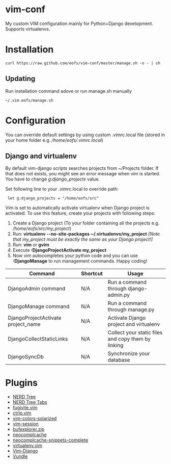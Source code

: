 vim-conf
========

My custom VIM configuration mainly for Python+Django development. Supports virtualenvs.

# Installation #

    curl https://raw.github.com/eofs/vim-conf/master/manage.sh -o - | sh

## Updating ##

Run installation command adove or run manage.sh manually

    ~/.vim.eofs/manage.sh

# Configuration #

You can override default settings by using custom .vimrc.local file (stored in your home folder e.g. */home/eofs/.vimrc.local*)

## Django and virtualenv ##

By default vim-django scripts searches projects from ~/Projects folder. If that does not exists, you might see an error message when vim is started. You have to change *g:django_projects* value.

Set following line to your .vimrc.local to override path:

     let g:django_projects = "/home/eofs/src"

Vim is set to automatically activate virtualenv when Django project is activated. To use this feature, create your projects with following steps:

 1. Create a Django project (To your folder containing all the projects e.g. */home/eofs/src/my_project*)
 2. Run: **virtualenv --no-site-packages ~/.virtualenvs/my_project** *[Note that my_project must be exactly the same as your Django project!]*
 3. Run: **vim** or **gvim**
 4. Execute **:DjangoProjectActivate my_project**
 5. Now vim autocompletes your python code and you can use **:DjangoManage** to run management commands. Happy coding!

<table>
    <thead>
        <th>Command</th>
        <th>Shortcut</th>
        <th>Usage</th>
    </thead>
    <tbody>
        <tr>
            <td>DjangoAdmin command</td>
            <td>N/A</td>
            <td>Run a command through django-admin.py</td>
        </tr>
        <tr>
            <td>DjangoManage command</td>
            <td>N/A</td>
            <td>Run a command through manage.py</td>
        </tr>
        <tr>
            <td>DjangoProjectActivate project_name</td>
            <td>N/A</td>
            <td>Activate Django project and virtualenv</td>
        </tr>
        <tr>
            <td>DjangoCollectStaticLinks</td>
            <td>N/A</td>
            <td>Collect your static files and copy them by linking</td>
        </tr>
        <tr>
            <td>DjangoSyncDb</td>
            <td>N/A</td>
            <td>Synchronize your database</td>
        </tr>
    </tbody>
</table>

# Plugins #
* [NERD Tree](https://github.com/scrooloose/nerdtree)
* [NERD Tree Tabs](https://github.com/jistr/vim-nerdtree-tabs)
* [fugivite.vim](https://github.com/tpope/vim-fugitive)
* [ctrlp.vim](https://github.com/kien/ctrlp.vim)
* [vim-colors-solarized](https://github.com/altercation/vim-colors-solarized)
* [vim-session](https://github.com/xolox/vim-session)
* [bufexplorer.zip](http://www.vim.org/scripts/script.php?script_id=42)
* [neocomplcache](https://github.com/Shougo/neocomplcache)
* [neocomplcache-snippets-complete](https://github.com/Shougo/neocomplcache-snippets-complete)
* [virtualenv.vim](https://github.com/jmcantrell/vim-virtualenv)
* [Vim-Django](http://www.vim.org/scripts/script.php?script_id=4095)
* [Vundle](https://github.com/gmarik/vundle)